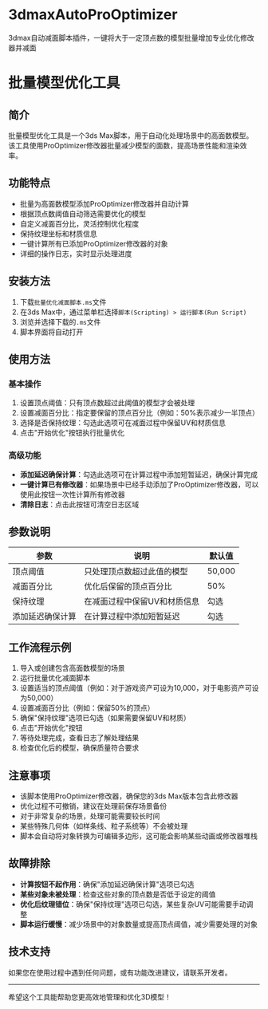 # 3dmaxAutoProOptimizer
3dmax自动减面脚本插件，一键将大于一定顶点数的模型批量增加专业优化修改器并减面




# 批量模型优化工具

## 简介

批量模型优化工具是一个3ds Max脚本，用于自动化处理场景中的高面数模型。该工具使用ProOptimizer修改器批量减少模型的面数，提高场景性能和渲染效率。

## 功能特点

- 批量为高面数模型添加ProOptimizer修改器并自动计算
- 根据顶点数阈值自动筛选需要优化的模型
- 自定义减面百分比，灵活控制优化程度
- 保持纹理坐标和材质信息
- 一键计算所有已添加ProOptimizer修改器的对象
- 详细的操作日志，实时显示处理进度

## 安装方法

1. 下载`批量优化减面脚本.ms`文件
2. 在3ds Max中，通过菜单栏选择`脚本(Scripting) > 运行脚本(Run Script)`
3. 浏览并选择下载的`.ms`文件
4. 脚本界面将自动打开

## 使用方法

### 基本操作

1. 设置顶点阈值：只有顶点数超过此阈值的模型才会被处理
2. 设置减面百分比：指定要保留的顶点百分比（例如：50%表示减少一半顶点）
3. 选择是否保持纹理：勾选此选项可在减面过程中保留UV和材质信息
4. 点击"开始优化"按钮执行批量优化

### 高级功能

- **添加延迟确保计算**：勾选此选项可在计算过程中添加短暂延迟，确保计算完成
- **一键计算已有修改器**：如果场景中已经手动添加了ProOptimizer修改器，可以使用此按钮一次性计算所有修改器
- **清除日志**：点击此按钮可清空日志区域

## 参数说明

| 参数 | 说明 | 默认值 |
|------|------|--------|
| 顶点阈值 | 只处理顶点数超过此值的模型 | 50,000 |
| 减面百分比 | 优化后保留的顶点百分比 | 50% |
| 保持纹理 | 在减面过程中保留UV和材质信息 | 勾选 |
| 添加延迟确保计算 | 在计算过程中添加短暂延迟 | 勾选 |

## 工作流程示例

1. 导入或创建包含高面数模型的场景
2. 运行批量优化减面脚本
3. 设置适当的顶点阈值（例如：对于游戏资产可设为10,000，对于电影资产可设为50,000）
4. 设置减面百分比（例如：保留50%的顶点）
5. 确保"保持纹理"选项已勾选（如果需要保留UV和材质）
6. 点击"开始优化"按钮
7. 等待处理完成，查看日志了解处理结果
8. 检查优化后的模型，确保质量符合要求

## 注意事项

- 该脚本使用ProOptimizer修改器，确保您的3ds Max版本包含此修改器
- 优化过程不可撤销，建议在处理前保存场景备份
- 对于非常复杂的场景，处理可能需要较长时间
- 某些特殊几何体（如样条线、粒子系统等）不会被处理
- 脚本会自动将对象转换为可编辑多边形，这可能会影响某些动画或修改器堆栈

## 故障排除

- **计算按钮不起作用**：确保"添加延迟确保计算"选项已勾选
- **某些对象未被处理**：检查这些对象的顶点数是否低于设定的阈值
- **优化后纹理错位**：确保"保持纹理"选项已勾选，某些复杂UV可能需要手动调整
- **脚本运行缓慢**：减少场景中的对象数量或提高顶点阈值，减少需要处理的对象

## 技术支持

如果您在使用过程中遇到任何问题，或有功能改进建议，请联系开发者。

---

希望这个工具能帮助您更高效地管理和优化3D模型！
